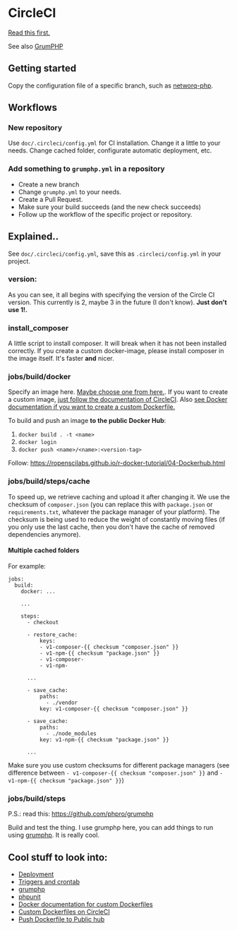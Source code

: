 # CircleCI

[Read this first.](https://circleci.com/docs/2.0/configuration-reference)

See also [GrumPHP](grumphp.md)

## Getting started

Copy the configuration file of a specific branch, such as [networq-php](https://github.com/networq/networq-php).

## Workflows

### New repository

Use `doc/.circleci/config.yml` for CI installation. Change it a little to your needs. Change cached folder, configurate automatic deployment, etc.

### Add something to `grumphp.yml` in a repository

- Create a new branch
- Change `grumphp.yml` to your needs.
- Create a Pull Request.
- Make sure your build succeeds (and the new check succeeds)
- Follow up the workflow of the specific project or repository.

## Explained..

See `doc/.circleci/config.yml`, save this as `.circleci/config.yml` in your project.

### version:

As you can see, it all begins with specifying the version of the Circle CI version. This currently is 2, maybe 3 in the future (I don't know). **Just don't use 1!.**

### install_composer

A little script to install composer. It will break when it has not been installed correctly. If you create a custom docker-image, please install composer in the image itself. It's faster **and** nicer.

### jobs/build/docker

Specify an image here. [Maybe choose one from here.](https://circleci.com/docs/2.0/circleci-images/). If you want to create a custom image, [just follow the documentation of CircleCI](https://circleci.com/docs/2.0/custom-images/#circleci-dockerfile-wizard). Also [see Docker documentation if you want to create a custom Dockerfile.](https://docs.docker.com/develop/develop-images/dockerfile_best-practices/)

To build and push an image **to the public Docker Hub**:
1. `docker build . -t <name>` 
2. `docker login`
3. `docker push <name>/<name>:<version-tag>`

Follow: https://ropenscilabs.github.io/r-docker-tutorial/04-Dockerhub.html

### jobs/build/steps/cache

To speed up, we retrieve caching and upload it after changing it. We use the checksum of `composer.json` (you can replace this with `package.json` or `requirements.txt`, whatever the package manager of your platform). The checksum is being used to reduce the weight of constantly moving files (if you only use the last cache, then you don't have the cache of removed dependencies anymore).

#### Multiple cached folders

For example:

```
jobs:
  build:
    docker: ...

    ...

    steps:
      - checkout

      - restore_cache:
          keys:
          - v1-composer-{{ checksum "composer.json" }}
          - v1-npm-{{ checksum "package.json" }}
          - v1-composer-
          - v1-npm-

      ...

      - save_cache:
          paths:
            - ./vendor
          key: v1-composer-{{ checksum "composer.json" }}

      - save_cache:
          paths:
            - ./node_modules
          key: v1-npm-{{ checksum "package.json" }}

      ...
```

Make sure you use custom checksums for different package managers (see difference between `- v1-composer-{{ checksum "composer.json" }}` and `- v1-npm-{{ checksum "package.json" }}`)

### jobs/build/steps

P.S.: read this: https://github.com/phpro/grumphp

Build and test the thing. I use grumphp here, you can add things to run using [grumphp](https://github.com/phpro/grumphp). It is really cool.

## Cool stuff to look into:

- [Deployment](https://circleci.com/docs/2.0/configuration-reference/#deploy)
- [Triggers and crontab](https://circleci.com/docs/2.0/configuration-reference/#triggers)
- [grumphp](https://github.com/phpro/grumphp)
- [phpunit](https://phpunit.de)
- [Docker documentation for custom Dockerfiles](https://docs.docker.com/develop/develop-images/dockerfile_best-practices/)
- [Custom Dockerfiles on CircleCI](https://circleci.com/docs/2.0/custom-images/#circleci-dockerfile-wizard)
- [Push Dockerfile to Public hub](https://ropenscilabs.github.io/r-docker-tutorial/04-Dockerhub.html)
